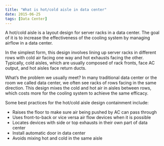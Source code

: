 ```yaml
---
title: "What is hot/cold aisle in data center"
date: 2015-06-25
tags: [Data Center]
---
```


A hot/cold aisle is a layout design for server racks in a data center. The goal of it is to increase the effectiveness of the cooling system by managing airflow in a data center.

In the simplest form, this design involves lining up server racks in different rows with cold air facing one way and hot exhausts facing the other. Typically, cold aisles, which are usually composed of rack fronts, face AC output, and hot aisles face return ducts.

What’s the problem we usually meet? In many traditional data center or the room we called data center, we often see racks of rows facing in the same direction. This design mixes the cold and hot air in aisles between rows, which costs more for the cooling system to achieve the same efficacy.

Some best practices for the hot/cold aisle design containment include:
 * Raises the floor to make sure air being pushed by AC can pass through
 * Uses front-to-back or vice versa air flow devices when it is possible
 * Locates devices with side or top exhausts in their own part of data center
 * Install automatic door in data center
 * Avoids mixing hot and cold in the same aisle
